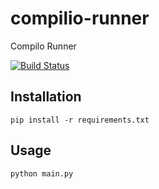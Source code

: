 # compilio-runner
Compilo Runner

[![Build Status](https://travis-ci.org/Compilio/compilio-runner.svg?branch=master)](https://travis-ci.org/Compilio/compilio-runner)

## Installation

```
pip install -r requirements.txt
```

## Usage

```
python main.py
```
